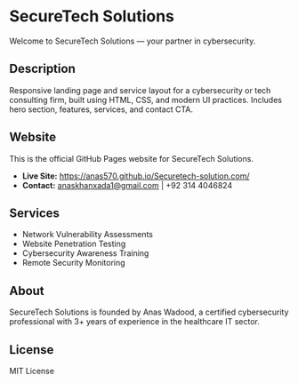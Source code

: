 # SecureTech Solutions

Welcome to SecureTech Solutions — your partner in cybersecurity.

## Description

Responsive landing page and service layout for a cybersecurity or tech consulting firm, built using HTML, CSS, and modern UI practices. Includes hero section, features, services, and contact CTA.

## Website

This is the official GitHub Pages website for SecureTech Solutions.

- **Live Site:** https://anas570.github.io/Securetech-solution.com/
- **Contact:** anaskhanxada1@gmail.com | +92 314 4046824

## Services

- Network Vulnerability Assessments
- Website Penetration Testing
- Cybersecurity Awareness Training
- Remote Security Monitoring

## About

SecureTech Solutions is founded by Anas Wadood, a certified cybersecurity professional with 3+ years of experience in the healthcare IT sector.

## License

MIT License
